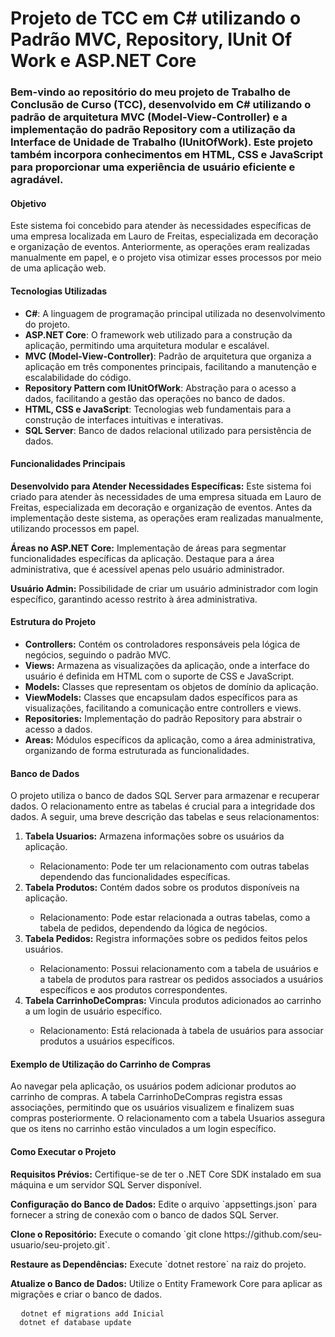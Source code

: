 <!-- Início do README -->

<h1>Projeto de TCC em C# utilizando o Padrão MVC, Repository, IUnit Of Work e ASP.NET Core</h1>

<h3>Bem-vindo ao repositório do meu projeto de Trabalho de Conclusão de Curso (TCC), desenvolvido em C# utilizando o padrão de arquitetura MVC (Model-View-Controller) e a implementação do padrão Repository com a utilização da Interface de Unidade de Trabalho (IUnitOfWork). Este projeto também incorpora conhecimentos em HTML, CSS e JavaScript para proporcionar uma experiência de usuário eficiente e agradável.</h3>

<h4>Objetivo</h4>
<p>Este sistema foi concebido para atender às necessidades específicas de uma empresa localizada em Lauro de Freitas, especializada em decoração e organização de eventos. Anteriormente, as operações eram realizadas manualmente em papel, e o projeto visa otimizar esses processos por meio de uma aplicação web.</p>

<h4>Tecnologias Utilizadas</h4>
<ul>
  <li><strong>C#</strong>: A linguagem de programação principal utilizada no desenvolvimento do projeto.</li>
  <li><strong>ASP.NET Core</strong>: O framework web utilizado para a construção da aplicação, permitindo uma arquitetura modular e escalável.</li>
  <li><strong>MVC (Model-View-Controller)</strong>: Padrão de arquitetura que organiza a aplicação em três componentes principais, facilitando a manutenção e escalabilidade do código.</li>
  <li><strong>Repository Pattern com IUnitOfWork</strong>: Abstração para o acesso a dados, facilitando a gestão das operações no banco de dados.</li>
  <li><strong>HTML, CSS e JavaScript</strong>: Tecnologias web fundamentais para a construção de interfaces intuitivas e interativas.</li>
  <li><strong>SQL Server</strong>: Banco de dados relacional utilizado para persistência de dados.</li>
</ul>

<h4>Funcionalidades Principais</h4>
<p><strong>Desenvolvido para Atender Necessidades Específicas:</strong> Este sistema foi criado para atender às necessidades de uma empresa situada em Lauro de Freitas, especializada em decoração e organização de eventos. Antes da implementação deste sistema, as operações eram realizadas manualmente, utilizando processos em papel.</p>

<p><strong>Áreas no ASP.NET Core:</strong> Implementação de áreas para segmentar funcionalidades específicas da aplicação. Destaque para a área administrativa, que é acessível apenas pelo usuário administrador.</p>

<p><strong>Usuário Admin:</strong> Possibilidade de criar um usuário administrador com login específico, garantindo acesso restrito à área administrativa.</p>

<h4>Estrutura do Projeto</h4>
<ul>
  <li><strong>Controllers:</strong> Contém os controladores responsáveis pela lógica de negócios, seguindo o padrão MVC.</li>
  <li><strong>Views:</strong> Armazena as visualizações da aplicação, onde a interface do usuário é definida em HTML com o suporte de CSS e JavaScript.</li>
  <li><strong>Models:</strong> Classes que representam os objetos de domínio da aplicação.</li>
  <li><strong>ViewModels:</strong> Classes que encapsulam dados específicos para as visualizações, facilitando a comunicação entre controllers e views.</li>
  <li><strong>Repositories:</strong> Implementação do padrão Repository para abstrair o acesso a dados.</li>
  <li><strong>Areas:</strong> Módulos específicos da aplicação, como a área administrativa, organizando de forma estruturada as funcionalidades.</li>
</ul>

<h4>Banco de Dados</h4>
<p>O projeto utiliza o banco de dados SQL Server para armazenar e recuperar dados. O relacionamento entre as tabelas é crucial para a integridade dos dados. A seguir, uma breve descrição das tabelas e seus relacionamentos:</p>

<ol>
  <li><strong>Tabela Usuarios:</strong> Armazena informações sobre os usuários da aplicação.</li>
    <ul><li>Relacionamento: Pode ter um relacionamento com outras tabelas dependendo das funcionalidades específicas.</li></ul>
  <li><strong>Tabela Produtos:</strong> Contém dados sobre os produtos disponíveis na aplicação.</li>
    <ul><li>Relacionamento: Pode estar relacionada a outras tabelas, como a tabela de pedidos, dependendo da lógica de negócios.</li></ul>
  <li><strong>Tabela Pedidos:</strong> Registra informações sobre os pedidos feitos pelos usuários.</li>
    <ul><li>Relacionamento: Possui relacionamento com a tabela de usuários e a tabela de produtos para rastrear os pedidos associados a usuários específicos e aos produtos correspondentes.</li></ul>
  <li><strong>Tabela CarrinhoDeCompras:</strong> Vincula produtos adicionados ao carrinho a um login de usuário específico.</li>
    <ul><li>Relacionamento: Está relacionada à tabela de usuários para associar produtos a usuários específicos.</li></ul>
</ol>

<h4>Exemplo de Utilização do Carrinho de Compras</h4>
<p>Ao navegar pela aplicação, os usuários podem adicionar produtos ao carrinho de compras. A tabela CarrinhoDeCompras registra essas associações, permitindo que os usuários visualizem e finalizem suas compras posteriormente. O relacionamento com a tabela Usuarios assegura que os itens no carrinho estão vinculados a um login específico.</p>

<h4>Como Executar o Projeto</h4>
<p><strong>Requisitos Prévios:</strong> Certifique-se de ter o .NET Core SDK instalado em sua máquina e um servidor SQL Server disponível.</p>
<p><strong>Configuração do Banco de Dados:</strong> Edite o arquivo `appsettings.json` para fornecer a string de conexão com o banco de dados SQL Server.</p>
<p><strong>Clone o Repositório:</strong> Execute o comando `git clone https://github.com/seu-usuario/seu-projeto.git`.</p>
<p><strong>Restaure as Dependências:</strong> Execute `dotnet restore` na raiz do projeto.</p>
<p><strong>Atualize o Banco de Dados:</strong> Utilize o Entity Framework Core para aplicar as migrações e criar o banco de dados.</p>
<pre>
  <code>dotnet ef migrations add Inicial
  dotnet ef database update</code>
</pre>

<!-- Fim do README -->
